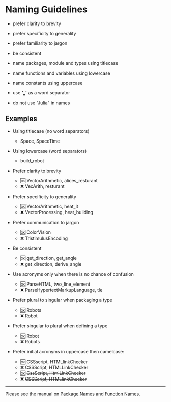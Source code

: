 
# Naming Guidelines

- prefer clarity to brevity   

- prefer specificity to generality    

- prefer familiarity to jargon   

- be consistent

- name packages, module and types using titlecase  

- name functions and variables using lowercase  

- name constants using uppercase  

- use __'\_'__ as a word separator

- do not use "Julia" in names

## Examples

- Using titlecase (no word separators)
  - Space, SpaceTime

- Using lowercase (word separators)
  - build_robot
  
- Prefer clarity to brevity  
  - :ok:  VectorArithmetic, alices_resturant
  - :x: VecArith, resturant
  
- Prefer specificity to generality  
  - :ok: VectorArithmetic, heat_it
  - :x:  VectorProcessing, heat_building

- Prefer communication to jargon  
  - :ok:  ColorVision
  - :x:  TristimulusEncoding

- Be consistent
  - :ok:  get_direction, get_angle
  - :x: get_direction, derive_angle
  
- Use acronyms only when there is no chance of confusion
  - :ok:  ParseHTML, two_line_element
  - :x:  ParseHypertextMarkupLanguage, tle

- Prefer plural to singular when packaging a type
  - :ok: Robots
  - :x:  Robot

- Prefer singular to plural when defining a type
  - :ok: Robot
  - :x:  Robots

- Prefer initial acronyms in uppercase then camelcase:
  - :ok:  CSSscript, HTMLlinkChecker
  - :x:  CSSScript, HTMLLinkChecker
  - :ok:  ~~CssScript, HtmlLinkChecker~~
  - :x:  ~~CSSScript, HTMLlinkChecker~~


------  
    
Please see the manual on [Package Names](http://docs.julialang.org/en/latest/manual/packages/#guidelines-for-naming-a-package)
and [Function Names](http://docs.julialang.org/en/latest/manual/style-guide/#use-naming-conventions-consistent-with-julia-s-base).
